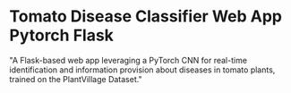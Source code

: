 # Tomato Disease Classifier Web App Pytorch Flask
 "A Flask-based web app leveraging a PyTorch CNN for real-time identification and information provision about diseases in tomato plants, trained on the PlantVillage Dataset."
